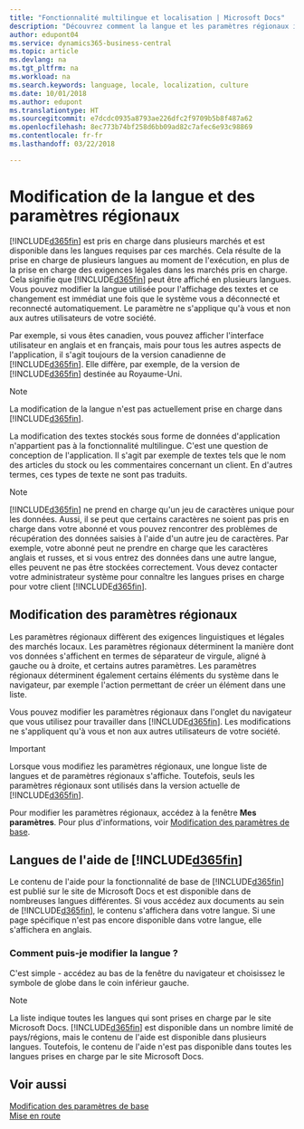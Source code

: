 ```yaml
---
title: "Fonctionnalité multilingue et localisation | Microsoft Docs"
description: "Découvrez comment la langue et les paramètres régionaux influencent votre expérience dans Business Central."
author: edupont04
ms.service: dynamics365-business-central
ms.topic: article
ms.devlang: na
ms.tgt_pltfrm: na
ms.workload: na
ms.search.keywords: language, locale, localization, culture
ms.date: 10/01/2018
ms.author: edupont
ms.translationtype: HT
ms.sourcegitcommit: e7dcdc0935a8793ae226dfc2f9709b5b8f487a62
ms.openlocfilehash: 8ec773b74bf258d6bb09ad82c7afec6e93c98869
ms.contentlocale: fr-fr
ms.lasthandoff: 03/22/2018

---
```

# <a name="changing-language-and-locale"></a>Modification de la langue et des paramètres régionaux
[!INCLUDE[d365fin](includes/d365fin_md.md)] est pris en charge dans plusieurs marchés et est disponible dans les langues requises par ces marchés. Cela résulte de la prise en charge de plusieurs langues au moment de l'exécution, en plus de la prise en charge des exigences légales dans les marchés pris en charge. Cela signifie que [!INCLUDE[d365fin](includes/d365fin_md.md)] peut être affiché en plusieurs langues. Vous pouvez modifier la langue utilisée pour l'affichage des textes et ce changement est immédiat une fois que le système vous a déconnecté et reconnecté automatiquement. Le paramètre ne s'applique qu'à vous et non aux autres utilisateurs de votre société.  

Par exemple, si vous êtes canadien, vous pouvez afficher l'interface utilisateur en anglais et en français, mais pour tous les autres aspects de l'application, il s'agit toujours de la version canadienne de [!INCLUDE[d365fin](includes/d365fin_md.md)]. Elle diffère, par exemple, de la version de [!INCLUDE[d365fin](includes/d365fin_md.md)] destinée au Royaume-Uni.  

> [!NOTE]  
>  La modification de la langue n'est pas actuellement prise en charge dans [!INCLUDE[d365fin](includes/d365fin_md.md)].

La modification des textes stockés sous forme de données d'application n'appartient pas à la fonctionnalité multilingue. C'est une question de conception de l'application. Il s'agit par exemple de textes tels que le nom des articles du stock ou les commentaires concernant un client. En d'autres termes, ces types de texte ne sont pas traduits.  

> [!NOTE]  
>  [!INCLUDE[d365fin](includes/d365fin_md.md)] ne prend en charge qu'un jeu de caractères unique pour les données. Aussi, il se peut que certains caractères ne soient pas pris en charge dans votre abonné et vous pouvez rencontrer des problèmes de récupération des données saisies à l'aide d'un autre jeu de caractères. Par exemple, votre abonné peut ne prendre en charge que les caractères anglais et russes, et si vous entrez des données dans une autre langue, elles peuvent ne pas être stockées correctement. Vous devez contacter votre administrateur système pour connaître les langues prises en charge pour votre client [!INCLUDE[d365fin](includes/d365fin_md.md)].  

## <a name="changing-the-locale"></a>Modification des paramètres régionaux
Les paramètres régionaux diffèrent des exigences linguistiques et légales des marchés locaux. Les paramètres régionaux déterminent la manière dont vos données s'affichent en termes de séparateur de virgule, aligné à gauche ou à droite, et certains autres paramètres. Les paramètres régionaux déterminent également certains éléments du système dans le navigateur, par exemple l'action permettant de créer un élément dans une liste.  

Vous pouvez modifier les paramètres régionaux dans l'onglet du navigateur que vous utilisez pour travailler dans [!INCLUDE[d365fin](includes/d365fin_md.md)]. Les modifications ne s'appliquent qu'à vous et non aux autres utilisateurs de votre société.  

> [!IMPORTANT]  
>  Lorsque vous modifiez les paramètres régionaux, une longue liste de langues et de paramètres régionaux s'affiche. Toutefois, seuls les paramètres régionaux sont utilisés dans la version actuelle de [!INCLUDE[d365fin](includes/d365fin_md.md)].  

Pour modifier les paramètres régionaux, accédez à la fenêtre **Mes paramètres**. Pour plus d'informations, voir [Modification des paramètres de base](ui-change-basic-settings.md).  

## <a name="languages-of-the-included365finincludesd365finmdmd-help"></a>Langues de l'aide de [!INCLUDE[d365fin](includes/d365fin_md.md)]
Le contenu de l'aide pour la fonctionnalité de base de [!INCLUDE[d365fin](includes/d365fin_md.md)] est publié sur le site de Microsoft Docs et est disponible dans de nombreuses langues différentes. Si vous accédez aux documents au sein de [!INCLUDE[d365fin](includes/d365fin_md.md)], le contenu s'affichera dans votre langue. Si une page spécifique n'est pas encore disponible dans votre langue, elle s'affichera en anglais.

### <a name="how-do-i-change-the-language"></a>Comment puis-je modifier la langue ?
C'est simple - accédez au bas de la fenêtre du navigateur et choisissez le symbole de globe dans le coin inférieur gauche.

> [!NOTE]  
> La liste indique toutes les langues qui sont prises en charge par le site Microsoft Docs. [!INCLUDE[d365fin](includes/d365fin_md.md)] est disponible dans un nombre limité de pays/régions, mais le contenu de l'aide est disponible dans plusieurs langues. Toutefois, le contenu de l'aide n'est pas disponible dans toutes les langues prises en charge par le site Microsoft Docs.

## <a name="see-also"></a>Voir aussi  
[Modification des paramètres de base](ui-change-basic-settings.md)  
[Mise en route](product-get-started.md)  

